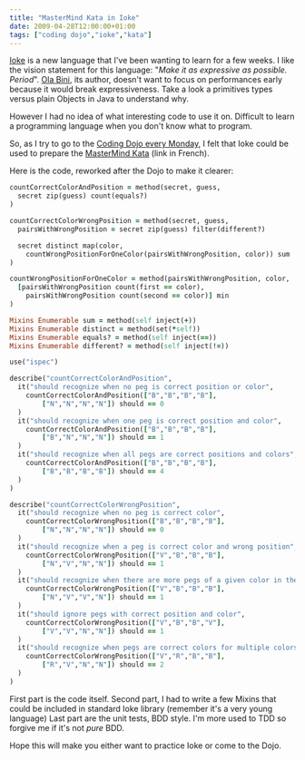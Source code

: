 ```yaml
---
title: "MasterMind Kata in Ioke"
date: 2009-04-28T12:00:00+01:00
tags: ["coding dojo","ioke","kata"]
---
```


<a href="http://ioke.org/">Ioke</a> is a new language that I've been wanting to learn for a few weeks. I like the vision statement for this language: "<em>Make it as expressive as possible. Period</em>". <a href="http://ola-bini.blogspot.com/">Ola Bini</a>, its author, doesn't want to focus on performances early because it would break expressiveness. Take a look a primitives types versus plain Objects in Java to understand why.

However I had no idea of what interesting code to use it on. Difficult to learn a programming language when you don't know what to program.

So, as I try to go to the <a href="http://xp-france.net/cgi-bin/wiki.pl?DojoDeveloppement">Coding Dojo every Monday</a>, I felt that Ioke could be used to prepare the <a href="http://etienne.charignon.free.fr/spip/spip.php?article79">MasterMind Kata</a> (link in French).

Here is the code, reworked after the Dojo to make it clearer:

```ruby
countCorrectColorAndPosition = method(secret, guess,
  secret zip(guess) count(equals?)
)

countCorrectColorWrongPosition = method(secret, guess,
  pairsWithWrongPosition = secret zip(guess) filter(different?)

  secret distinct map(color,
    countWrongPositionForOneColor(pairsWithWrongPosition, color)) sum
)

countWrongPositionForOneColor = method(pairsWithWrongPosition, color,
  [pairsWithWrongPosition count(first == color),
    pairsWithWrongPosition count(second == color)] min
)
```

```ruby
Mixins Enumerable sum = method(self inject(+))
Mixins Enumerable distinct = method(set(*self))
Mixins Enumerable equals? = method(self inject(==))
Mixins Enumerable different? = method(self inject(!=))
```

```ruby
use("ispec")

describe("countCorrectColorAndPosition",
  it("should recognize when no peg is correct position or color",
    countCorrectColorAndPosition(["B","B","B","B"],
        ["N","N","N","N"]) should == 0
  )
  it("should recognize when one peg is correct position and color",
    countCorrectColorAndPosition(["B","B","B","B"],
        ["B","N","N","N"]) should == 1
  )
  it("should recognize when all pegs are correct positions and colors",
    countCorrectColorAndPosition(["B","B","B","B"],
        ["B","B","B","B"]) should == 4
  )
)

describe("countCorrectColorWrongPosition",
  it("should recognize when no peg is correct color",
    countCorrectColorWrongPosition(["B","B","B","B"],
        ["N","N","N","N"]) should == 0
  )
  it("should recognize when a peg is correct color and wrong position",
    countCorrectColorWrongPosition(["V","B","B","B"],
        ["N","V","N","N"]) should == 1
  )
  it("should recognize when there are more pegs of a given color in the guess than in the secret, and ignore these pegs",
    countCorrectColorWrongPosition(["V","B","B","B"],
        ["N","V","V","N"]) should == 1
  )
  it("should ignore pegs with correct position and color",
    countCorrectColorWrongPosition(["V","B","B","V"],
        ["V","V","N","N"]) should == 1
  )
  it("should recognize when pegs are correct colors for multiple colors",
    countCorrectColorWrongPosition(["V","R","B","B"],
        ["R","V","N","N"]) should == 2
  )
)
```

First part is the code itself.
Second part, I had to write a few Mixins that could be included in standard Ioke library (remember it's a very young language)
Last part are the unit tests, BDD style. I'm more used to TDD so forgive me if it's not <em>pure</em> BDD.

Hope this will make you either want to practice Ioke or come to the Dojo.
